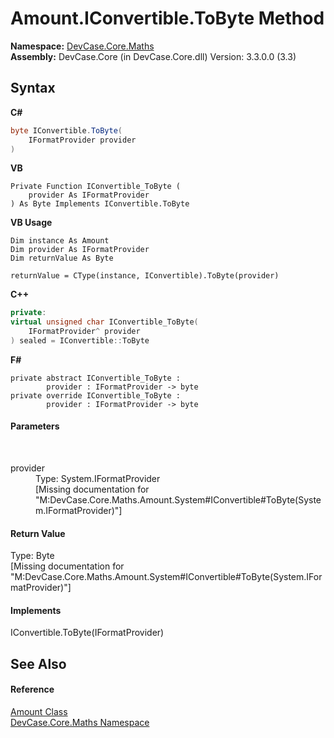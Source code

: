# Amount.IConvertible.ToByte Method 
 

**Namespace:**&nbsp;<a href="N_DevCase_Core_Maths">DevCase.Core.Maths</a><br />**Assembly:**&nbsp;DevCase.Core (in DevCase.Core.dll) Version: 3.3.0.0 (3.3)

## Syntax

**C#**<br />
``` C#
byte IConvertible.ToByte(
	IFormatProvider provider
)
```

**VB**<br />
``` VB
Private Function IConvertible_ToByte ( 
	provider As IFormatProvider
) As Byte Implements IConvertible.ToByte
```

**VB Usage**<br />
``` VB Usage
Dim instance As Amount
Dim provider As IFormatProvider
Dim returnValue As Byte

returnValue = CType(instance, IConvertible).ToByte(provider)
```

**C++**<br />
``` C++
private:
virtual unsigned char IConvertible_ToByte(
	IFormatProvider^ provider
) sealed = IConvertible::ToByte
```

**F#**<br />
``` F#
private abstract IConvertible_ToByte : 
        provider : IFormatProvider -> byte 
private override IConvertible_ToByte : 
        provider : IFormatProvider -> byte 
```


#### Parameters
&nbsp;<dl><dt>provider</dt><dd>Type: System.IFormatProvider<br />\[Missing <param name="provider"/> documentation for "M:DevCase.Core.Maths.Amount.System#IConvertible#ToByte(System.IFormatProvider)"\]</dd></dl>

#### Return Value
Type: Byte<br />\[Missing <returns> documentation for "M:DevCase.Core.Maths.Amount.System#IConvertible#ToByte(System.IFormatProvider)"\]

#### Implements
IConvertible.ToByte(IFormatProvider)<br />

## See Also


#### Reference
<a href="T_DevCase_Core_Maths_Amount">Amount Class</a><br /><a href="N_DevCase_Core_Maths">DevCase.Core.Maths Namespace</a><br />